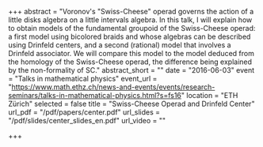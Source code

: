 +++
abstract = "Voronov's \"Swiss-Cheese\" operad governs the action of a little disks algebra on a little intervals algebra. In this talk, I will explain how to obtain models of the fundamental groupoid of the Swiss-Cheese operad: a first model using bicolored braids and whose algebras can be described using Drinfeld centers, and a second (rational) model that involves a Drinfeld associator. We will compare this model to the model deduced from the homology of the Swiss-Cheese operad, the difference being explained by the non-formality of SC."
abstract_short = ""
date = "2016-06-03"
event = "Talks in mathematical physics"
event_url = "https://www.math.ethz.ch/news-and-events/events/research-seminars/talks-in-mathematical-physics.html?s=fs16"
location = "ETH Zürich"
selected = false
title = "Swiss-Cheese Operad and Drinfeld Center"
url_pdf = "/pdf/papers/center.pdf"
url_slides = "/pdf/slides/center_slides_en.pdf"
url_video = ""

+++

